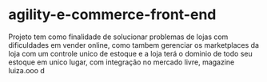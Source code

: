 # agility-e-commerce-front-end
Projeto tem como finalidade de solucionar problemas de lojas com dificuldades em vender online, como tambem gerenciar os marketplaces da loja com um controle unico de estoque e a loja terá o dominio de todo seu estoque em unico lugar, com integração no mercado livre, magazine luiza.ooo d